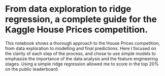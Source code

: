 # From data exploration to ridge regression, a complete guide for the Kaggle House Prices competition.

This notebook shows a thorough approach to the House Prices competition, from data exploration to modelling and final predictions. Here I focused on the clarity of each step of the process, and chose to use simple models to emphasize the importance of the data analysis and the feature engineering stages. Using a simple ridge regression allowed me to score in the top 20% on the public leaderboard.
